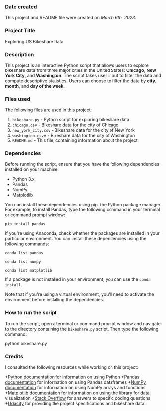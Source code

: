 ### Date created
This project and README file were created on _March 6th, 2023_.

### Project Title
Exploring US Bikeshare Data

### Description
This project is an interactive Python script that allows users to explore bikeshare data from three major cities in the United States: **Chicago**, **New York City**, and **Washington**. The script takes user input to filter the data and compute descriptive statistics. Users can choose to filter the data by **city**, **month**, and **day of the week**.

### Files used
The following files are used in this project:

1. `bikeshare.py` - Python script for exploring bikeshare data
2. `chicago.csv` - Bikeshare data for the city of Chicago
3. `new_york_city.csv` - Bikeshare data for the city of New York
4. `washington.csv`v - Bikeshare data for the city of Washington
5. `README.md` - This file, containing information about the project

### Dependencies
Before running the script, ensure that you have the following dependencies installed on your machine:

+ Python 3.x
+ Pandas
+ NumPy
+ Matplotlib

You can install these dependencies using pip, the Python package manager. 
For example, to install Pandas, type the following command in your terminal or command prompt window:

`pip install pandas`

If you're using Anaconda, check whether the packages are installed in your particular environment. You can install these dependencies using the following commands:

`conda list pandas`

`conda list numpy`

`conda list matplotlib`

If a package is not installed in your environment, you can use the `conda install`.

Note that if you're using a virtual environment, you'll need to activate the environment before installing the dependencies.


### How to run the script

To run the script, open a terminal or command prompt window and navigate to the directory containing the `bikeshare.py` script. Then type the following command:

python bikeshare.py

### Credits
I consulted the following resources while working on this project:

+[Python documentation](https://docs.python.org/3/) for information on using Python
+[Pandas documentation](https://pandas.pydata.org/docs/) for information on using Pandas dataframes
+[NumPy documentation](https://numpy.org/doc/) for information on using NumPy arrays and functions
+[Matplotlib documentation](https://matplotlib.org/stable/users/index.html) for information on using the library for data visualization
+[Stack Overflow](https://stackoverflow.com/) for answers to specific coding questions
+[Udacity](https://www.udacity.com/) for providing the project specifications and bikeshare data.